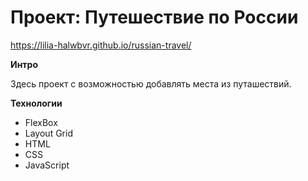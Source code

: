 # Проект: Путешествие по России

https://lilia-halwbvr.github.io/russian-travel/


**Интро**


Здесь проект с возможностью добавлять места из путашествий.

**Технологии**

* FlexBox
* Layout Grid
* HTML
* CSS
* JavaScript


